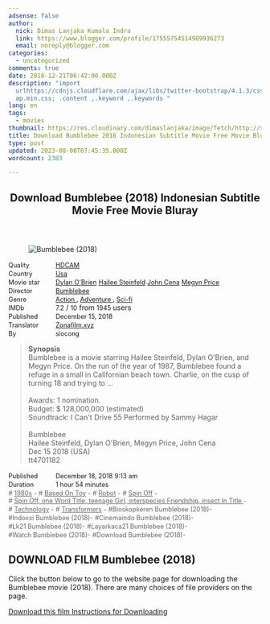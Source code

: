 ```yaml
---
adsense: false
author:
  nick: Dimas Lanjaka Kumala Indra
  link: https://www.blogger.com/profile/17555754514989936273
  email: noreply@blogger.com
categories:
  - uncategorized
comments: true
date: 2018-12-21T06:42:00.000Z
description: "import
  urlhttps://cdnjs.cloudflare.com/ajax/libs/twitter-bootstrap/4.1.3/css/bootstr\
  ap.min.css; .content ,.keyword ,.keywords "
lang: en
tags:
  - movies
thumbnail: https://res.cloudinary.com/dimaslanjaka/image/fetch/http://s6.dunia21.net/wp-content/uploads/2018/12/film-bumblebee-2018-lk21.jpg
title: Download Bumblebee 2018 Indonesian Subtitle Movie Free Movie Bluray
type: post
updated: 2023-08-08T07:45:35.000Z
wordcount: 2383

---
```


<div>
  <style>
    @import url("https://cdnjs.cloudflare.com/ajax/libs/twitter-bootstrap/4.1.3/css/bootstrap.min.css");
    .content *,
    .keyword *,
    .keywords * {
      max-width: 100%;
    }
    .keywords h3 {
      margin-right: 15px;
      color: #666;
    }
    .keywords h3::before {
      content: "#";
    }
    .keywords h3::after {
      content: "-";
    }
    .content h3 {
      display: inline-block;
    }
    .keywords h3 {
      display: block;
    }
    .content-wrapper {
      position: relative;
    }
    .content-wrapper::before {
      background: -moz-linear-gradient(top, rgba(255, 255, 255, 0) 0, rgba(255, 255, 255, 1) 100%);
      background: -webkit-linear-gradient(top, rgba(255, 255, 255, 0) 0, rgba(255, 255, 255, 1) 100%);
      background: linear-gradient(
        to bottom,
        rgba(255, 255, 255, 0) 0,
        rgba(255, 255, 255, 1) 100%
      ); /*filter: progid: DXImageTransform.Microsoft.gradient(startColorstr='#00ffffff', endColorstr='#ffffff', GradientType=0);*/
      bottom: 0;
      left: 0;
      position: absolute;
      width: 100%;
      color: #fff;
      height: 50px; /*content: '';*/ /*z-index: 3*/
    }
    .keywords h3 a {
      color: #666;
    }
    .content {
      position: relative;
    }
    .content h2,
    .content h3 {
      font-style: normal;
      display: inline-block;
      font-weight: 400;
      margin: 0;
      padding: 0;
      font-size: 90%;
    }
    .content-media,
    .show-more {
      font-size: 80%;
    }
    .content h2 {
      width: 90px;
    }
    .content-poster {
      margin-bottom: 10px;
    }
  </style>
  <article class="post">
    <header class="post-header">
      <h1 for="title">
        <span class="notranslate">Download Bumblebee (2018) Indonesian Subtitle Movie Free Movie Bluray</span>
      </h1>
    </header>
    <div class="content-wrapper" id="movie-detail">
      <div class="row toggle-more">
        <div class="col-xs-2 content-poster">
          <figure>
            <img
              src="https://res.cloudinary.com/dimaslanjaka/image/fetch/http://s6.dunia21.net/wp-content/uploads/2018/12/film-bumblebee-2018-lk21.jpg"
              alt="Bumblebee (2018)"
              title="Watch Bumblebee (2018) Indonesian Subtitles Streaming Movie Free Download Online"
              class="img-thumbnail"
            />
          </figure>
        </div>
        <div class="col-xs-10 content">
          <div>
            <h2><span class="notranslate">Quality</span></h2>
            <h3>
              <span class="notranslate">
                <a
                  href="http://webmanajemen.com/search/?q=quality%20hdcam"
                  title="List of the latest and most complete HDCAM films"
                >
                  HDCAM
                </a>
              </span>
            </h3>
          </div>
          <div>
            <h2><span class="notranslate">Country</span></h2>
            <h3>
              <span class="notranslate">
                <a
                  href="http://webmanajemen.com/search/?q=country%20usa"
                  title="List of the latest and most complete films made in the USA"
                >
                  Usa
                </a>
              </span>
            </h3>
          </div>
          <div>
            <h2><span class="notranslate">Movie star</span></h2>
            <h3>
              <span class="notranslate">
                <a href="http://webmanajemen.com/search/?q=artist%20dylan%20obrien">Dylan O'Brien</a>
              </span>
            </h3>
            <h3>
              <span class="notranslate">
                <a href="http://webmanajemen.com/search/?q=artist%20hailee%20steinfeld">Hailee Steinfeld</a>
              </span>
            </h3>
            <h3>
              <span class="notranslate">
                <a href="http://webmanajemen.com/search/?q=artist%20john%20cena">John Cena</a>
              </span>
            </h3>
            <h3>
              <span class="notranslate">
                <a href="http://webmanajemen.com/search/?q=artist%20megyn%20price">Megyn Price</a>
              </span>
            </h3>
          </div>
          <div>
            <h2><span class="notranslate">Director</span></h2>
            <h3>
              <span class="notranslate">
                <a href="http://webmanajemen.com/search/?q=director%20bumblebee">Bumblebee</a>
              </span>
            </h3>
          </div>
          <div>
            <h2><span class="notranslate">Genre</span></h2>
            <h3>
              <span class="notranslate">
                <a
                  href="http://webmanajemen.com/search/?q=genre%20action"
                  title="List of the latest and most complete films Genres"
                >
                  Action
                </a>
                ,
                <a
                  href="http://webmanajemen.com/search/?q=genre%20adventure"
                  title="List of the latest and most complete films Genres"
                >
                  Adventure
                </a>
                ,
                <a
                  href="http://webmanajemen.com/search/?q=genre%20sci%20fi"
                  title="List of the latest and most complete films Genres"
                >
                  Sci-fi
                </a>
              </span>
            </h3>
          </div>
          <div>
            <h2><span class="notranslate">IMDb</span></h2>
            <h3><span class="notranslate">7.2</span></h3>
            <span class="notranslate">/</span>
            <h3><span class="notranslate">10</span></h3>
            <span class="notranslate">from</span>
            <h3><span class="notranslate">1945</span></h3>
            <span class="notranslate">users</span>
          </div>
          <div>
            <h2><span class="notranslate">Published</span></h2>
            <h3><span class="notranslate">December 15, 2018</span></h3>
          </div>
          <div>
            <h2><span class="notranslate">Translator</span></h2>
            <h3>
              <span class="notranslate">
                <a href="http://webmanajemen.com/search/?q=translator%20zonafilm%20xyz">Zonafilm.xyz</a>
              </span>
            </h3>
          </div>
          <div>
            <h2><span class="notranslate">By</span></h2>
            <h3><span class="notranslate">siocong</span></h3>
          </div>
          <blockquote>
            <span class="notranslate"><strong>Synopsis</strong></span>
            <br />
            <span class="notranslate">
              Bumblebee is a movie starring Hailee Steinfeld, Dylan O'Brien, and Megyn Price.
            </span>
            <span class="notranslate">
              On the run of the year of 1987, Bumblebee found a refuge in a small in Californian beach town.
            </span>
            <span class="notranslate">Charlie, on the cusp of turning 18 and trying to ...</span>
            <br />
            <br />
            <span class="notranslate">Awards: 1 nomination.</span>
            <br />
            <span class="notranslate">Budget: $ 128,000,000 (estimated)</span>
            <br />
            <span class="notranslate">Soundtrack: I Can't Drive 55 Performed by Sammy Hagar</span>
            <br />
            <span><br /></span>
            <span class="notranslate"><span>Bumblebee</span></span>
            <span><br /></span>
            <span class="notranslate"><span>Hailee Steinfeld, Dylan O'Brien, Megyn Price, John Cena</span></span>
            <span><br /></span>
            <span class="notranslate"><span>Dec 15 2018 (USA)</span></span>
            <span><br /></span>
            <span class="notranslate"><span>tt4701182</span></span>
          </blockquote>
          <div>
            <h2><span class="notranslate">Published</span></h2>
            <h3><span class="notranslate">December 18, 2018 9:13 am</span></h3>
          </div>
          <div>
            <h2><span class="notranslate">Duration</span></h2>
            <h3><span class="notranslate">1 hour 54 minutes</span></h3>
          </div>
          <div class="keywords">
            <h3>
              <span class="notranslate"><a href="http://webmanajemen.com/search/?q=tag%201980s">1980s</a></span>
            </h3>
            <h3>
              <span class="notranslate">
                <a href="http://webmanajemen.com/search/?q=tag%20based%20on%20toy">Based On Toy</a>
              </span>
            </h3>
            <h3>
              <span class="notranslate"><a href="http://webmanajemen.com/search/?q=tag%20robot">Robot</a></span>
            </h3>
            <h3>
              <span class="notranslate"><a href="http://webmanajemen.com/search/?q=tag%20spin%20off">Spin Off</a></span>
            </h3>
            <h3>
              <span class="notranslate">
                <a
                  href="http://webmanajemen.com/search/?q=tag%20spin%20offone%20word%20titleteenage%20girlinterspecies%20friendshipinsect%20in%20title"
                >
                  Spin Off, one Word Title, teenage Girl, interspecies Friendship, insect In Title
                </a>
              </span>
            </h3>
            <h3>
              <span class="notranslate">
                <a href="http://webmanajemen.com/search/?q=tag%20technology">Technology</a>
              </span>
            </h3>
            <h3>
              <span class="notranslate">
                <a href="http://webmanajemen.com/search/?q=tag%20transformers">Transformers</a>
              </span>
            </h3>
            <h3><span class="notranslate">Bioskopkeren Bumblebee (2018)</span></h3>
            <h3><span class="notranslate">Indoxxi Bumblebee (2018)</span></h3>
            <h3><span class="notranslate">Cinemaindo Bumblebee (2018)</span></h3>
            <h3><span class="notranslate">Lk21 Bumblebee (2018)</span></h3>
            <h3><span class="notranslate">Layarkaca21 Bumblebee (2018)</span></h3>
            <h3><span class="notranslate">Watch Bumblebee (2018)</span></h3>
            <h3><span class="notranslate">Download Bumblebee (2018)</span></h3>
          </div>
        </div>
      </div>
    </div>
  </article>
  <div class="download-movie" id="download-movie">
    <h2><span class="notranslate">DOWNLOAD FILM Bumblebee (2018)</span></h2>
    <p>
      <span class="notranslate">
        Click the button below to go to the website page for downloading the Bumblebee movie (2018).
      </span>
      <span class="notranslate">There are many choices of file providers on the page.</span>
    </p>
    <a
      href="http://dl.layarkaca21.vip/get/bumblebee-2018"
      target="_blank"
      class="btn btn-success"
      rel="noopener noreferer nofollow"
    >
      <i class="fa-download"></i>
    </a>
    <span class="notranslate">
      <a
        href="http://dl.layarkaca21.vip/get/bumblebee-2018"
        target="_blank"
        class="btn btn-success"
        rel="noopener noreferer nofollow"
      >
        Download this film
      </a>
    </span>
    <a
      href="http://webmanajemen.com/search/?q=petunjuk%20cara%20download%20film"
      target="_blank"
      class="btn btn-default"
    >
      <i class="fa-info-circled"></i>
    </a>
    <span class="notranslate">
      <a
        href="http://webmanajemen.com/search/?q=petunjuk%20cara%20download%20film"
        target="_blank"
        class="btn btn-default"
      >
        Instructions for Downloading
      </a>
    </span>
  </div>
</div>
